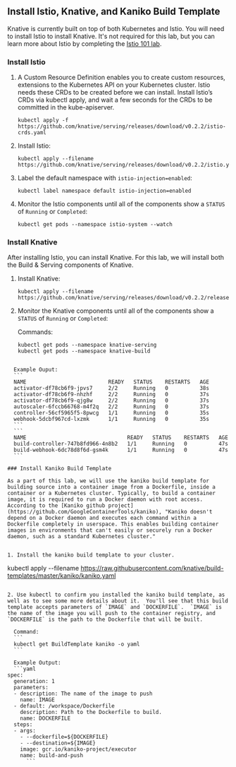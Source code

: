 ## Install Istio, Knative, and Kaniko Build Template

Knative is currently built on top of both Kubernetes and Istio. You will need to install Istio to install Knative. It's not required for this lab, but you can learn more about Istio by completing the [Istio 101 lab](https://github.com/IBM/istio101/tree/master/workshop).

### Install Istio

1. A Custom Resource Definition enables you to create custom resources, extensions to the Kubernetes API on your Kubernetes cluster. Istio needs these CRDs to be created before we can install.  Install Istio’s CRDs via kubectl apply, and wait a few seconds for the CRDs to be committed in the kube-apiserver.

	```
	kubectl apply -f https://github.com/knative/serving/releases/download/v0.2.2/istio-crds.yaml
	```

2. Install Istio:

	```
	kubectl apply --filename https://github.com/knative/serving/releases/download/v0.2.2/istio.yaml
	```
3. Label the default namespace with `istio-injection=enabled`:

	```
	kubectl label namespace default istio-injection=enabled
	```

4. Monitor the Istio components until all of the components show a `STATUS` of
    `Running` or `Completed`:

    ```
    kubectl get pods --namespace istio-system --watch
    ```

### Install Knative

After installing Istio, you can install Knative. For this lab, we will install both the Build & Serving components of Knative.

1. Install Knative:

	```
	kubectl apply --filename https://github.com/knative/serving/releases/download/v0.2.2/release.yaml
	```

2. Monitor the Knative components until all of the components show a `STATUS` of `Running` or `Completed`:

	Commands:
	```
	kubectl get pods --namespace knative-serving
	kubectl get pods --namespace knative-build
  ```

	Example Ouput:
	```
	NAME                          READY   STATUS    RESTARTS   AGE
	activator-df78cb6f9-jpvs7     2/2     Running   0          38s
	activator-df78cb6f9-nhzhf     2/2     Running   0          37s
	activator-df78cb6f9-qjg8w     2/2     Running   0          37s
	autoscaler-6fccb66768-m4f2q   2/2     Running   0          37s
	controller-56cf5965f5-8pwcg   1/1     Running   0          35s
	webhook-5dcbf967cd-lxzmk      1/1     Running   0          35s
	```
	```
	NAME                                READY   STATUS    RESTARTS   AGE
	build-controller-747b8fd966-4n8b2   1/1     Running   0          47s
	build-webhook-6dc78d8f6d-gsm4k      1/1     Running   0          47s
	```

### Install Kaniko Build Template

As a part of this lab, we will use the kaniko build template for building source into a container image from a Dockerfile, inside a container or a Kubernetes cluster. Typically, to build a container image, it is required to run a Docker daemon with root access. According to the [Kaniko github project](https://github.com/GoogleContainerTools/kaniko), "Kaniko doesn't depend on a Docker daemon and executes each command within a Dockerfile completely in userspace. This enables building container images in environments that can't easily or securely run a Docker daemon, such as a standard Kubernetes cluster."


1. Install the kaniko build template to your cluster.

  ```
  kubectl apply --filename https://raw.githubusercontent.com/knative/build-templates/master/kaniko/kaniko.yaml
  ```

2. Use kubectl to confirm you installed the kaniko build template, as well as to see some more details about it.  You'll see that this build template accepts parameters of `IMAGE` and `DOCKERFILE`.  `IMAGE` is the name of the image you will push to the container registry, and `DOCKERFILE` is the path to the Dockerfile that will be built.

	Command:
	```
	kubectl get BuildTemplate kaniko -o yaml
	```

	Example Output:
	```yaml
  spec:
    generation: 1
    parameters:
    - description: The name of the image to push
      name: IMAGE
    - default: /workspace/Dockerfile
      description: Path to the Dockerfile to build.
      name: DOCKERFILE
    steps:
    - args:
      - --dockerfile=${DOCKERFILE}
      - --destination=${IMAGE}
      image: gcr.io/kaniko-project/executor
      name: build-and-push
		```

